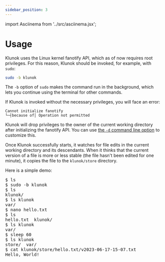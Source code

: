 ```yaml
---
sidebar_position: 3
---
```


import Asciinema from '../src/asciinema.jsx';

# Usage

Klunok uses the Linux kernel fanotify API, which as of now requires root privileges.
For this reason, Klunok should be invoked, for example, with `sudo`:

```bash
sudo -b klunok
```

The `-b` option of `sudo` makes the command run in the background,
which lets you continue using the terminal for other commands.

If Klunok is invoked without the necessary privileges, you will face an error:

```
Cannot initialize fanotify
└─┤because of│ Operation not permitted
```

Klunok will drop privileges to the owner of the current working directory
after initializing the fanotify API.
You can use
[the `-d` command line option](./cli.md#-d-path-to-a-file-or-directory-which-owners-identity-will-be-used-for-running-klunok)
to customize this.

Once Klunok successfully starts,
it watches for file edits in the current working directory and its descendants.
When it thinks that the current version of a file is more or less stable
(the file hasn't been edited for one minute),
it copies the file to the `klunok/store` directory.

Here is a simple demo:

<Asciinema src="/demo.cast">
  <pre>
$ ls
$ sudo -b klunok
$ ls
klunok/
$ ls klunok
var/
$ nano hello.txt
$ ls
hello.txt  klunok/
$ ls klunok
var/
$ sleep 60
$ ls klunok
store/  var/
$ cat klunok/store/hello.txt/v2023-06-17-15-07.txt
Hello, World!
  </pre>
</Asciinema>
